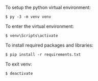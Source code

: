 To setup the python virtual environment:

```shell
$ py -3 -m venv venv
```

To enter the virtual environment:

```shell
$ venv\Scripts\activate
```

To install required packages and libraries:

```shell
$ pip install -r requirements.txt
```

To exit venv:

```shell
$ deactivate
```